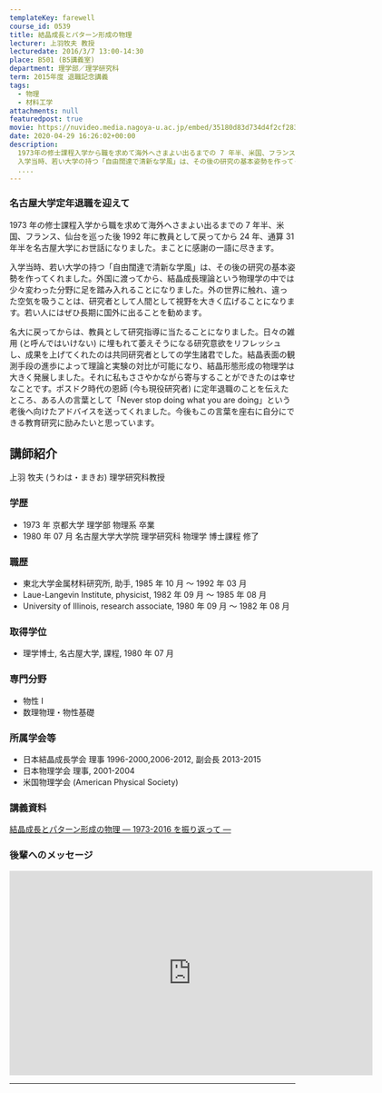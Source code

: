 ```yaml
---
templateKey: farewell
course_id: 0539
title: 結晶成長とパターン形成の物理
lecturer: 上羽牧夫 教授
lecturedate: 2016/3/7 13:00-14:30
place: B501 (B5講義室)
department: 理学部／理学研究科
term: 2015年度 退職記念講義
tags:
  - 物理
  - 材料工学
attachments: null
featuredpost: true
movie: https://nuvideo.media.nagoya-u.ac.jp/embed/35180d83d734d4f2cf2837f5fecc4bd9a2053a51
date: 2020-04-29 16:26:02+00:00
description:
  1973年の修士課程入学から職を求めて海外へさまよい出るまでの 7 年半、米国、フランス、仙台を巡った後1992年に教員として戻ってから24年、通算31年半を名古屋大学にお世話になりました。まことに感謝の一語に尽きます。
  入学当時、若い大学の持つ「自由闊達で清新な学風」は、その後の研究の基本姿勢を作ってくれました。外国に渡ってから、結晶成長理論という物理学の中では少々変わった分野に足を踏み
  ....
---
```


### 名古屋大学定年退職を迎えて

1973 年の修士課程入学から職を求めて海外へさまよい出るまでの 7 年半、米国、フランス、仙台を巡った後 1992 年に教員として戻ってから 24 年、通算 31 年半を名古屋大学にお世話になりました。まことに感謝の一語に尽きます。

入学当時、若い大学の持つ「自由闊達で清新な学風」は、その後の研究の基本姿勢を作ってくれました。外国に渡ってから、結晶成長理論という物理学の中では少々変わった分野に足を踏み入れることになりました。外の世界に触れ、違った空気を吸うことは、研究者として人間として視野を大きく広げることになります。若い人にはぜひ長期に国外に出ることを勧めます。

名大に戻ってからは、教員として研究指導に当たることになりました。日々の雑用 (と呼んではいけない) に埋もれて萎えそうになる研究意欲をリフレッシュし、成果を上げてくれたのは共同研究者としての学生諸君でした。結晶表面の観測手段の進歩によって理論と実験の対比が可能になり、結晶形態形成の物理学は大きく発展しました。それに私もささやかながら寄与することができたのは幸せなことです。ポスドク時代の恩師 (今も現役研究者) に定年退職のことを伝えたところ、ある人の言葉として「Never stop doing what you are doing」という老後へ向けたアドバイスを送ってくれました。今後もこの言葉を座右に自分にできる教育研究に励みたいと思っています。

## 講師紹介

上羽 牧夫 (うわは・まきお) 理学研究科教授

### 学歴

- 1973 年 京都大学 理学部 物理系 卒業
- 1980 年 07 月 名古屋大学大学院 理学研究科 物理学 博士課程 修了

### 職歴

- 東北大学金属材料研究所, 助手, 1985 年 10 月 ～ 1992 年 03 月
- Laue-Langevin Institute, physicist, 1982 年 09 月 ～ 1985 年 08 月
- University of Illinois, research associate, 1980 年 09 月 ～ 1982 年 08 月

### 取得学位

- 理学博士, 名古屋大学, 課程, 1980 年 07 月

### 専門分野

- 物性 I
- 数理物理・物性基礎

### 所属学会等

- 日本結晶成長学会 理事 1996-2000,2006-2012, 副会長 2013-2015
- 日本物理学会 理事, 2001-2004
- 米国物理学会 (American Physical Society)

### 講義資料

[結晶成長とパターン形成の物理 ― 1973-2016 を振り返って ―](https://ocw.nagoya-u.jp/files/539/last_lec%20uwaha.pdf)

### 後輩へのメッセージ

<iframe src="https://nuvideo.media.nagoya-u.ac.jp/embed/68d1a36491cca2dfe37c0460535da8dfb880bf6d" width="640" height="360" frameborder="0" allowfullscreen></iframe>

---
